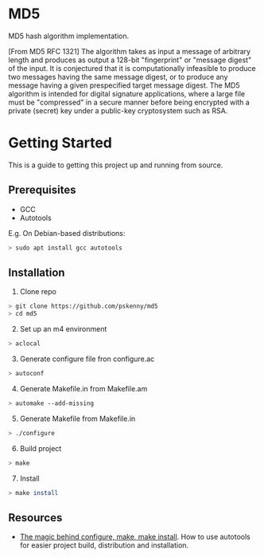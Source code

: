 # MD5
MD5 hash algorithm implementation.

[From MD5 RFC 1321]
The  algorithm takes as input a message of arbitrary length and produces as output a 128-bit "fingerprint" or "message digest" of the input. It is conjectured that it is computationally infeasible to produce two messages having the same message digest, or to produce any message having a given prespecified target message digest. The MD5 algorithm is intended for digital signature applications, where a large file must be "compressed" in a secure manner before being encrypted with a private (secret) key under a public-key cryptosystem such as RSA.

# Getting Started

This is a guide to getting this project up and running from source.

## Prerequisites

- GCC
- Autotools

E.g. On Debian-based distributions:

```bash
> sudo apt install gcc autotools
```

## Installation

1. Clone repo

```bash
> git clone https://github.com/pskenny/md5
> cd md5
```

2. Set up an m4 environment

```bash
> aclocal
```

3. Generate configure file fron configure.ac

```bash
> autoconf
```

4. Generate Makefile.in from Makefile.am

```bash
> automake --add-missing
```

5. Generate Makefile from Makefile.in

```bash
> ./configure
```

6. Build project
```bash
> make
```

7. Install

```bash
> make install
```

## Resources

- [The magic behind configure, make, make install](https://thoughtbot.com/blog/the-magic-behind-configure-make-make-install). How to use autotools for easier project build, distribution and installation.
